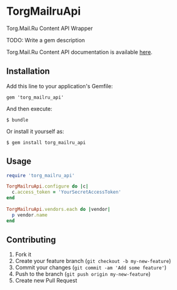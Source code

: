 # TorgMailruApi

Torg.Mail.Ru Content API Wrapper

TODO: Write a gem description

Torg.Mail.Ru Content API documentation is available [here](http://torg.mail.ru/info/217/).

## Installation

Add this line to your application's Gemfile:

    gem 'torg_mailru_api'

And then execute:

    $ bundle

Or install it yourself as:

    $ gem install torg_mailru_api

## Usage

``` ruby
require 'torg_mailru_api'

TorgMailruApi.configure do |c|
  c.access_token = 'YourSecretAccessToken'
end
    
TorgMailruApi.vendors.each do |vendor|
  p vendor.name
end
```

## Contributing

1. Fork it
2. Create your feature branch (`git checkout -b my-new-feature`)
3. Commit your changes (`git commit -am 'Add some feature'`)
4. Push to the branch (`git push origin my-new-feature`)
5. Create new Pull Request
